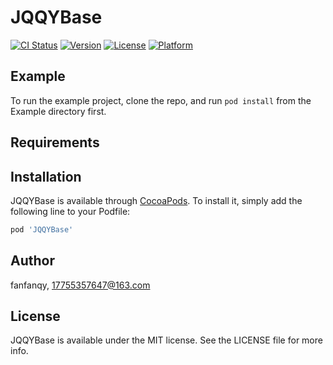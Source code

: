 # JQQYBase

[![CI Status](https://img.shields.io/travis/fanfanqy/JQQYBase.svg?style=flat)](https://travis-ci.org/fanfanqy/JQQYBase)
[![Version](https://img.shields.io/cocoapods/v/JQQYBase.svg?style=flat)](https://cocoapods.org/pods/JQQYBase)
[![License](https://img.shields.io/cocoapods/l/JQQYBase.svg?style=flat)](https://cocoapods.org/pods/JQQYBase)
[![Platform](https://img.shields.io/cocoapods/p/JQQYBase.svg?style=flat)](https://cocoapods.org/pods/JQQYBase)

## Example

To run the example project, clone the repo, and run `pod install` from the Example directory first.

## Requirements

## Installation

JQQYBase is available through [CocoaPods](https://cocoapods.org). To install
it, simply add the following line to your Podfile:

```ruby
pod 'JQQYBase'
```

## Author

fanfanqy, 17755357647@163.com

## License

JQQYBase is available under the MIT license. See the LICENSE file for more info.
